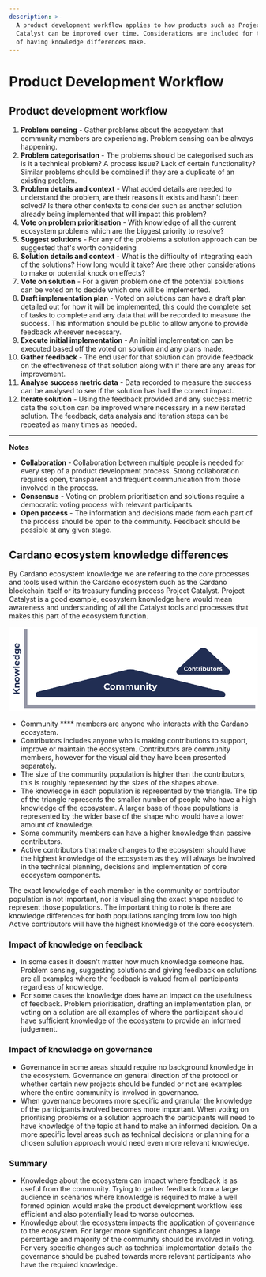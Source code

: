 ```yaml
---
description: >-
  A product development workflow applies to how products such as Project
  Catalyst can be improved over time. Considerations are included for the impact
  of having knowledge differences make.
---
```


# Product Development Workflow

## **Product development workflow**

1. **Problem sensing** - Gather problems about the ecosystem that community members are experiencing. Problem sensing can be always happening.
2. **Problem categorisation** - The problems should be categorised such as is it a technical problem? A process issue? Lack of certain functionality? Similar problems should be combined if they are a duplicate of an existing problem.
3. **Problem details and context** - What added details are needed to understand the problem, are their reasons it exists and hasn't been solved? Is there other contexts to consider such as another solution already being implemented that will impact this problem?&#x20;
4. **Vote on problem prioritisation** - With knowledge of all the current ecosystem problems which are the biggest priority to resolve?
5. **Suggest solutions** - For any of the problems a solution approach can be suggested that's worth considering
6. **Solution details and context** - What is the difficulty of integrating each of the solutions? How long would it take? Are there other considerations to make or potential knock on effects?
7. **Vote on solution** - For a given problem one of the potential solutions can be voted on to decide which one will be implemented.
8. **Draft implementation plan** - Voted on solutions can have a draft plan detailed out for how it will be implemented, this could the complete set of tasks to complete and any data that will be recorded to measure the success. This information should be public to allow anyone to provide feedback wherever necessary.
9. **Execute initial implementation** - An initial implementation can be executed based off the voted on solution and any plans made.
10. **Gather feedback** - The end user for that solution can provide feedback on the effectiveness of that solution along with if there are any areas for improvement.
11. **Analyse success metric data** - Data recorded to measure the success can be analysed to see if the solution has had the correct impact.
12. **Iterate solution** - Using the feedback provided and any success metric data the solution can be improved where necessary in a new iterated solution. The feedback, data analysis and iteration steps can be repeated as many times as needed.

****

**Notes**

* **Collaboration** - Collaboration between multiple people is needed for every step of a product development process. Strong collaboration requires open, transparent and frequent communication from those involved in the process.&#x20;
* **Consensus** - Voting on problem prioritisation and solutions require a democratic voting process with relevant participants.&#x20;
* **Open process** - The information and decisions made from each part of the process should be open to the community. Feedback should be possible at any given stage.



## Cardano ecosystem knowledge differences

By Cardano ecosystem knowledge we are referring to the core processes and tools used within the Cardano ecosystem such as the Cardano blockchain itself or its treasury funding process Project Catalyst. Project Catalyst is a good example, ecosystem knowledge here would mean awareness and understanding of all the Catalyst tools and processes that makes this part of the ecosystem function.

![Visual aid for ecosystem knowledge differences](../.gitbook/assets/knowledge-gaps.png)

* Community **** members are anyone who interacts with the Cardano ecosystem.
* Contributors includes anyone who is making contributions to support, improve or maintain the ecosystem. Contributors are community members, however for the visual aid they have been presented separately.
* The size of the community population is higher than the contributors, this is roughly represented by the sizes of the shapes above.
* The knowledge in each population is represented by the triangle. The tip of the triangle represents the smaller number of people who have a high knowledge of the ecosystem. A larger base of those populations is represented by the wider base of the shape who would have a lower amount of knowledge.
* Some community members can have a higher knowledge than passive contributors.
* Active contributors that make changes to the ecosystem should have the highest knowledge of the ecosystem as they will always be involved in the technical planning, decisions and implementation of core ecosystem components.

The exact knowledge of each member in the community or contributor population is not important, nor is visualising the exact shape needed to represent those populations. The important thing to note is there are knowledge differences for both populations ranging from low too high. Active contributors will have the highest knowledge of the core ecosystem.

### **Impact of knowledge on feedback**

* In some cases it doesn't matter how much knowledge someone has. Problem sensing, suggesting solutions and giving feedback on solutions are all examples where the feedback is valued from all participants regardless of knowledge.
* For some cases the knowledge does have an impact on the usefulness of feedback. Problem prioritisation, drafting an implementation plan, or voting on a solution are all examples of where the participant should have sufficient knowledge of the ecosystem to provide an informed judgement.

### **Impact of knowledge on governance**

* Governance in some areas should require no background knowledge in the ecosystem. Governance on general direction of the protocol or whether certain new projects should be funded or not are examples where the entire community is involved in governance.
* When governance becomes more specific and granular the knowledge of the participants involved becomes more important. When voting on prioritising problems or a solution approach the participants will need to have knowledge of the topic at hand to make an informed decision. On a more specific level areas such as technical decisions or planning for a chosen solution approach would need even more relevant knowledge.

### **Summary**

* Knowledge about the ecosystem can impact where feedback is as useful from the community. Trying to gather feedback from a large audience in scenarios where knowledge is required to make a well formed opinion would make the product development workflow less efficient and also potentially lead to worse outcomes.
* Knowledge about the ecosystem impacts the application of governance to the ecosystem. For larger more significant changes a large percentage and majority of the community should be involved in voting. For very specific changes such as technical implementation details the governance should be pushed towards more relevant participants who have the required knowledge.
